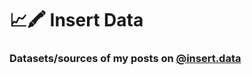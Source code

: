 # 📈🖍 Insert Data

### Datasets/sources of my posts on [@insert.data](https://instagram.com/insert.data) 


